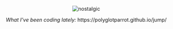 


<p align="center">
  <img src="https://github.com/user-attachments/assets/5d673e25-21dd-4af2-b09c-d8f11a4d6393" alt="nostalgic">
</p>



<!-- <p align="center">
  <i>What I’ve been coding lately:</i>
  <a href="https://polyglotparrot.github.io/jump/" target="_blank" rel="noopener noreferrer">REAVN ↗</a>
</p> -->

<p align="center">
<i>What I’ve been coding lately:</i>
https://polyglotparrot.github.io/jump/
</p>























  



